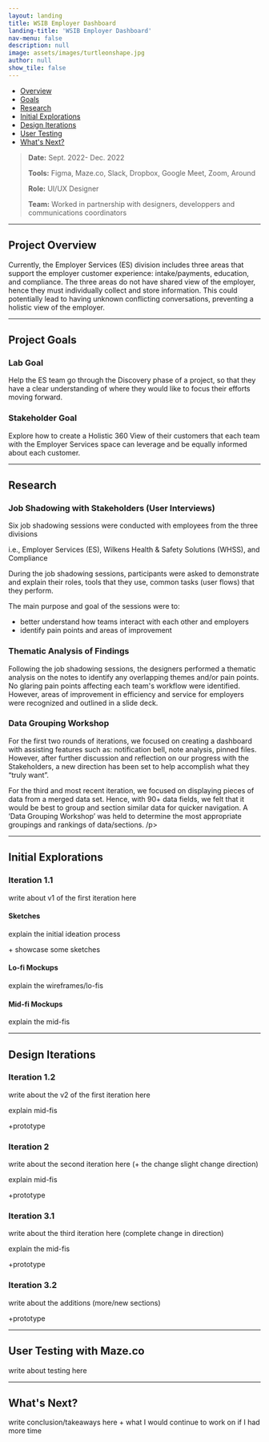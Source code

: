 ```yaml
---
layout: landing
title: WSIB Employer Dashboard
landing-title: 'WSIB Employer Dashboard'
nav-menu: false
description: null
image: assets/images/turtleonshape.jpg
author: null
show_tile: false
---
```


<!-- Main -->
<div id="main" class="alt">
	
<!-- One -->
<section id="one">
	<div class="inner">
	     <!-- header class="major">
		<h1>WSIB Employer Dashboard</h1>
	     </header -->		
		
<!-- Shortcuts -->
<ul class="actions">
	<li><a href="#Overview" class="button small scrolly">Overview</a></li>
	<li><a href="#ProjectGoals" class="button small scrolly">Goals</a></li>
	<li><a href="#Research" class="button small scrolly">Research</a></li>
	<li><a href="#InitialExplorations" class="button small scrolly">Initial Explorations</a></li>
	<li><a href="#DesignIterations" class="button small scrolly">Design Iterations</a></li>
	<li><a href="#UserTesting" class="button small scrolly">User Testing</a></li>
	<li><a href="#WhatsNext" class="button small scrolly">What's Next?</a></li>
</ul>
		
<!-- General Info -->
<blockquote> 
	<p><b>Date:</b> Sept. 2022- Dec. 2022</p>
	<p><b>Tools:</b> Figma, Maze.co, Slack, Dropbox, Google Meet, Zoom, Around</p>
	<p><b>Role:</b> UI/UX Designer</p>
	<p><b>Team:</b> Worked in partnership with designers, developpers and communications coordinators</p>
</blockquote>
		
<hr class="major"/>
		
<!-- Project Overview -->
<section id="Overview">
	<h2>Project Overview</h2>
	<p>Currently, the Employer Services (ES) division includes three areas that support the employer customer experience: intake/payments, education, and compliance. The three areas do not have shared view of the employer, hence they must individually collect and store information. This could potentially lead to having unknown conflicting conversations, preventing a holistic view of the employer.</p>
</section>
		
<hr class="major"/>
		
<!-- Project Goals -->
<section id="ProjectGoals">
	<h2>Project Goals</h2>
	<h3>Lab Goal</h3>
	<p>Help the ES team go through the Discovery phase of a project, so that they have a clear understanding of where they would like to focus their efforts moving forward.</p>
	<h3>Stakeholder Goal</h3>
	<p>Explore how to create a Holistic 360 View of their customers that each team with the Employer Services space can leverage and be equally informed about each customer.</p>
</section>
		
<hr class="major"/>

<!-- Initial Research -->
<section id="Research">
	<h2>Research</h2>
	<h3>Job Shadowing with Stakeholders (User Interviews)</h3>
	<p>Six job shadowing sessions were conducted with employees from the three divisions</p>
	<p>i.e., Employer Services (ES), Wilkens Health & Safety Solutions (WHSS), and Compliance</p>
	<p>During the job shadowing sessions, participants were asked to demonstrate and explain their roles, tools that they use, common tasks (user flows) that they perform.</p>
	<p>The main purpose and goal of the sessions were to:</p>
	<ul>
		<li>better understand how teams interact with each other and employers</li>
		<li>identify pain points and areas of improvement</li>
	</ul>
	<h3>Thematic Analysis of Findings</h3>
	<p>Following the job shadowing sessions, the designers performed a thematic analysis on the notes to identify any overlapping themes and/or pain points. No glaring pain points affecting each team's workflow were identified. However, areas of improvement in efficiency and service for employers were recognized and outlined in a slide deck.</p>
	<h3>Data Grouping Workshop</h3>
	<p>For the first two rounds of iterations, we focused on creating a dashboard with assisting features such as: notification bell, note analysis, pinned files. However, after further discussion and reflection on our progress with the Stakeholders, a new direction has been set to help accomplish what they “truly want”.</p>
	<p>For the third and most recent iteration, we focused on displaying pieces of data from a merged data set. Hence, with 90+ data fields, we felt that it would be best to group and section similar data for quicker navigation. A ‘Data Grouping Workshop’ was held to determine the most appropriate groupings and rankings of data/sections. /p>
</section>
		
<hr class="major"/>
		
<!-- Initial Explorations -->
<section id="InitialExplorations">
	<h2>Initial Explorations</h2>
	<h3>Iteration 1.1</h3>
	<p>write about v1 of the first iteration here</p>
	<h4>Sketches</h4>
	<p>explain the initial ideation process</p>
	<p>+ showcase some sketches</p>
	<h4>Lo-fi Mockups</h4>
	<p>explain the wireframes/lo-fis</p>
	<h4>Mid-fi Mockups</h4>
	<p>explain the mid-fis</p>
</section>

<hr class="major"/>
	
<!-- Design Iterations -->
<section id="DesignIterations">
	<h2>Design Iterations</h2>
	<h3>Iteration 1.2</h3>
	<p>write about the v2 of the first iteration here</p>
	<p>explain mid-fis</p>
	<p>+prototype</p>
	<h3>Iteration 2</h3>
	<p>write about the second iteration here (+ the change slight change direction)</p>
	<p>explain mid-fis</p>
	<p>+prototype</p>
	<h3>Iteration 3.1</h3>
	<p>write about the third iteration here (complete change in direction)</p>
	<p>explain the mid-fis</p>
	<p>+prototype</p>
	<h3>Iteration 3.2</h3>
	<p>write about the additions (more/new sections)</p>
	<p>+prototype</p>
</section>
	
<hr class="major"/>
	
<!-- User Testing -->
<section id="UserTesting">
	<h2>User Testing with Maze.co</h2>
	<p>write about testing here</p>
<!--	<html>
		<head>
			<style>
				#content {
					width: 100%;
					margin: auto;
					height: 100%;
					display: flex;
					align-items: center;
					}
			</style>
		</head>
		<body>
			<div id="content">
				<iframe style="border: 1px solid rgba(0, 0, 0, 0.1);" width="100%" height="600" src="https://www.figma.com/embed?embed_host=share&url=https%3A%2F%2Fwww.figma.com%2Fproto%2FrfmX7pHDcCiRsORCA4yHAN%2FA%252FB-Testing-Prototypes%3Fscaling%3Dscale-down%26page-id%3D0%253A1%26starting-point-node-id%3D1%253A288%26show-proto-sidebar%3D1%26node-id%3D1%253A288" allowfullscreen></iframe>
			</div>
		</body>
	</html> -->
</section>
				
<hr class="major"/>
		
<!-- Takeawyas -->
<section id="WhatsNext">
	<h2>What's Next?</h2>
	<p>write conclusion/takeaways here + what I would continue to work on if I had more time</p>
</section>
	
</div>
</section>

</div>
